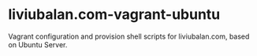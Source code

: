 # liviubalan.com-vagrant-ubuntu
Vagrant configuration and provision shell scripts for liviubalan.com, based on Ubuntu Server.
